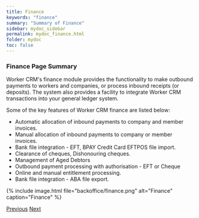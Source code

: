 ```yaml
---
title: Finance
keywords: "finance"
summary: "Summary of Finance"
sidebar: mydoc_sidebar
permalink: mydoc_finance.html
folder: mydoc
toc: false
---
```


### Finance Page Summary

Worker CRM's finance module provides the functionality to make outbound payments to workers and companies, or process inbound receipts (or deposits). The system also provides a facility to integrate Worker CRM transactions into your general ledger system.

Some of the key features of Worker CRM finance are listed below:

 - Automatic allocation of inbound payments to company and member invoices. 
 - Manual allocation of inbound payments to company or member invoices.
 - Bank file integration - EFT, BPAY Credit Card EFTPOS file import.
 - Clearance of cheques, Dishonouring cheques.
 - Management of Aged Debtors
 - Outbound payment processing with authorisation - EFT or Cheque
 - Online and manual entitlement processing. 
 - Bank file integration - ABA file export.

{% include image.html file="backoffice/finance.png" alt="Finance" caption="Finance" %}

<a class="btn btn-default btn-lg pull-left" href="mydoc_company_member_search.html" role="button">Previous</a>
<a class="btn btn-primary btn-lg pull-right" href="mydoc_operations.html" role="button">Next</a>
